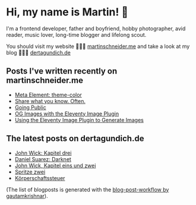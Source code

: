 # Hi, my name is Martin! 👋 

I'm a frontend developer, father and boyfriend, hobby photographer, avid reader, music lover, long-time blogger and lifelong scout.

You should visit my website 👨🏼‍💻  [martinschneider.me](https://martinschneider.me) and take a look at my blog 🤷🏼‍♂️ [dertagundich.de](https://www.dertagundich.de)

## Posts I've written recently on martinschneider.me
<!-- MSME-POST-LIST:START -->
- [Meta Element: theme-color](https://martinschneider.me/articles/meta-tag-theme-color/)
- [Share what you know. Often.](https://martinschneider.me/articles/share-what-you-know-often/)
- [Going Public](https://martinschneider.me/articles/going-public/)
- [OG Images with the Eleventy Image Plugin](https://martinschneider.me/articles/og-images-with-the-eleventy-image-plugin/)
- [Using the Eleventy Image Plugin to Generate Images](https://martinschneider.me/articles/switching-to-eleventy-img-to-generate-images/)
<!-- MSME-POST-LIST:END -->

## The latest posts on dertagundich.de
<!-- DTUI-POST-LIST:START -->
- [John Wick: Kapitel drei](https://www.dertagundich.de/2021/06/19/john-wick-kapitel-drei/)
- [Daniel Suarez: Darknet](https://www.dertagundich.de/2021/06/19/daniel-suarez-darknet/)
- [John Wick, Kapitel eins und zwei](https://www.dertagundich.de/2021/06/15/john-wick-kapitel-eins-und-zwei/)
- [Spritze zwei](https://www.dertagundich.de/2021/06/14/spritze-zwei/)
- [Körperschaftssteuer](https://www.dertagundich.de/2021/06/10/koerperschaftssteuer/)
<!-- DTUI-POST-LIST:END -->

(The list of blogposts is generated with the [blog-post-workflow by gautamkrishnar](https://github.com/gautamkrishnar/blog-post-workflow)).
